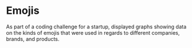 # Emojis
As part of a coding challenge for a startup, displayed graphs showing data on the kinds of emojis that were used in regards to different companies, brands, and products. 
